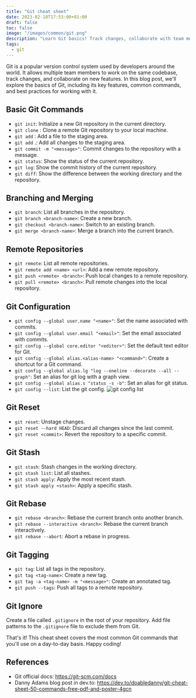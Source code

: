 ```yaml
---
title: "Git cheat sheet"
date: 2023-02-18T17:53:00+01:00
draft: false
toc: false
image: "/images/common/git.png"
description: "Learn Git basics! Track changes, collaborate with team members, and optimize workflows. This post covers key features, commands, and best practices."
tags:
  - git
---
```


Git is a popular version control system used by developers around the world. It allows multiple team members to work on the same codebase, track changes, and collaborate on new features. In this blog post, we'll explore the basics of Git, including its key features, common commands, and best practices for working with it.

## Basic Git Commands
* `git init`: Initialize a new Git repository in the current directory.
* `git clone` <url>: Clone a remote Git repository to your local machine.
* `git add` <file>: Add a file to the staging area.
* `git add` .: Add all changes to the staging area.
* `git commit -m "<message>"`: Commit changes to the repository with a message.
* `git status`: Show the status of the current repository.
* `git log`: Show the commit history of the current repository.
* `git diff`: Show the difference between the working directory and the repository.

## Branching and Merging
* `git branch`: List all branches in the repository.
* `git branch <branch-name>`: Create a new branch.
* `git checkout <branch-name>`: Switch to an existing branch.
* `git merge <branch-name>`: Merge a branch into the current branch.

## Remote Repositories
* `git remote`: List all remote repositories.
* `git remote add <name> <url>`: Add a new remote repository.
* `git push <remote> <branch>`: Push local changes to a remote repository.
* `git pull <remote> <branch>`: Pull remote changes into the local repository.

## Git Configuration
* `git config --global user.name "<name>"`: Set the name associated with commits.
* `git config --global user.email "<email>"`: Set the email associated with commits.
* `git config --global core.editor "<editor>"`: Set the default text editor for Git.
* `git config --global alias.<alias-name> "<command>"`: Create a shortcut for a Git command.
* `git config --global alias.lg "log --oneline --decorate --all --graph"`: Set an alias for git log with a graph view.
* `git config --global alias.s "status -s -b"`: Set an alias for git status.
* `git config --list`: List the git config.
![git config list](/images/git-cheat-sheet/git-config-list.png#center)

## Git Reset
* `git reset`: Unstage changes.
* `git reset --hard HEAD`: Discard all changes since the last commit.
* `git reset <commit>`: Revert the repository to a specific commit.

## Git Stash
* `git stash`: Stash changes in the working directory.
* `git stash list`: List all stashes.
* `git stash apply`: Apply the most recent stash.
* `git stash apply <stash>`: Apply a specific stash.

## Git Rebase
* `git rebase <branch>`: Rebase the current branch onto another branch.
* `git rebase --interactive <branch>`: Rebase the current branch interactively.
* `git rebase --abort`: Abort a rebase in progress.

## Git Tagging
* `git tag`: List all tags in the repository.
* `git tag <tag-name>`: Create a new tag.
* `git tag -a <tag-name> -m "<message>"`: Create an annotated tag.
* `git push --tags`: Push all tags to a remote repository.

## Git Ignore
Create a file called `.gitignore` in the root of your repository. Add file patterns to the `.gitignore` file to exclude them from Git.

That's it! This cheat sheet covers the most common Git commands that you'll use on a day-to-day basis. Happy coding!

## References
* Git official docs: https://git-scm.com/docs
* Danny Adams blog post in dev.to: https://dev.to/doabledanny/git-cheat-sheet-50-commands-free-pdf-and-poster-4gcn